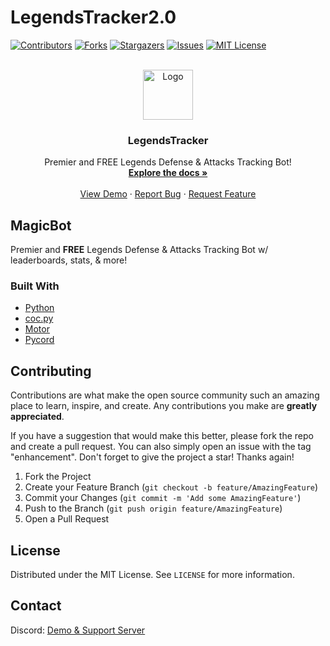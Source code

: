 # LegendsTracker2.0
<div id="top"></div>
<!--
*** Thanks for checking out the Best-README-Template. If you have a suggestion
*** that would make this better, please fork the repo and create a pull request
*** or simply open an issue with the tag "enhancement".
*** Don't forget to give the project a star!
*** Thanks again! Now go create something AMAZING! :D
-->



<!-- PROJECT SHIELDS -->
<!--
*** I'm using markdown "reference style" links for readability.
*** Reference links are enclosed in brackets [ ] instead of parentheses ( ).
*** See the bottom of this document for the declaration of the reference variables
*** for contributors-url, forks-url, etc. This is an optional, concise syntax you may use.
*** https://www.markdownguide.org/basic-syntax/#reference-style-links
-->
[![Contributors][contributors-shield]][contributors-url]
[![Forks][forks-shield]][forks-url]
[![Stargazers][stars-shield]][stars-url]
[![Issues][issues-shield]][issues-url]
[![MIT License][license-shield]][license-url]




<!-- PROJECT LOGO -->
<br />
<div align="center">
  <a href="https://github.com/MagicTheDev/LegendsTracker2.0">
    <img src="https://cdn.discordapp.com/attachments/843624785560993833/938961364100190269/796f92a51db491f498f6c76fea759651_1.png" alt="Logo" width="80" height="80">
  </a>

<h3 align="center">LegendsTracker</h3>

  <p align="center">
    Premier and FREE Legends Defense & Attacks Tracking Bot!
    <br />
    <a href="https://github.com/MagicTheDev/LegendsTracker2.0"><strong>Explore the docs »</strong></a>
    <br />
    <br />
    <a href="https://discord.gg/gChZm3XCrS">View Demo</a>
    ·
    <a href="https://github.com/MagicTheDev/LegendsTracker2.0/issues">Report Bug</a>
    ·
    <a href="https://github.com/MagicTheDev/LegendsTracker2.0/issues">Request Feature</a>
  </p>
</div>



<!-- ABOUT THE PROJECT -->
## MagicBot

Premier and **FREE** Legends Defense & Attacks Tracking Bot w/ leaderboards, stats, & more!



### Built With

* [Python](https://www.python.org/)
* [coc.py](https://cocpy.readthedocs.io/en/latest/)
* [Motor](https://motor.readthedocs.io/en/stable/tutorial-asyncio.html)
* [Pycord](https://pycord.dev/)



<!-- GETTING STARTED -->


<!-- CONTRIBUTING -->
## Contributing

Contributions are what make the open source community such an amazing place to learn, inspire, and create. Any contributions you make are **greatly appreciated**.

If you have a suggestion that would make this better, please fork the repo and create a pull request. You can also simply open an issue with the tag "enhancement".
Don't forget to give the project a star! Thanks again!

1. Fork the Project
2. Create your Feature Branch (`git checkout -b feature/AmazingFeature`)
3. Commit your Changes (`git commit -m 'Add some AmazingFeature'`)
4. Push to the Branch (`git push origin feature/AmazingFeature`)
5. Open a Pull Request



<!-- LICENSE -->
## License

Distributed under the MIT License. See `LICENSE` for more information.


<!-- CONTACT -->
## Contact

Discord: [Demo & Support Server](https://discord.gg/gChZm3XCrS)









<!-- MARKDOWN LINKS & IMAGES -->
<!-- https://www.markdownguide.org/basic-syntax/#reference-style-links -->
[contributors-shield]: https://img.shields.io/github/contributors/MagicTheDev/MagicBot.svg?style=for-the-badge
[contributors-url]: https://github.com/MagicTheDev/LegendsTracker2.0/graphs/contributors
[forks-shield]: https://img.shields.io/github/forks/MagicTheDev/LegendsTracker2.0.svg?style=for-the-badge
[forks-url]: https://github.com/MagicTheDev/LegendsTracker2.0/network/members
[stars-shield]: https://img.shields.io/github/stars/MagicTheDev/LegendsTracker2.0.svg?style=for-the-badge
[stars-url]: https://github.com/MagicTheDev/LegendsTracker2.0/stargazers
[issues-shield]: https://img.shields.io/github/issues/MagicTheDev/LegendsTracker2.0.svg?style=for-the-badge
[issues-url]: https://github.com/MagicTheDev/LegendsTracker2.0/issues
[license-shield]: https://img.shields.io/github/license/MagicTheDev/LegendsTracker2.0.svg?style=for-the-badge
[license-url]: https://github.com/MagicTheDev/LegendsTracker2.0/master/LICENSE

[product-screenshot]: images/screenshot.png
